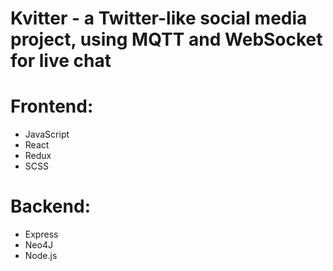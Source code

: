 # Kvitter - a Twitter-like social media project, using MQTT and WebSocket for live chat

# Frontend:

- JavaScript
- React
- Redux
- SCSS

# Backend:

- Express
- Neo4J
- Node.js

